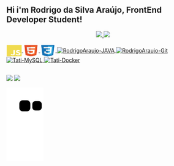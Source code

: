 ## Hi i'm Rodrigo da Silva Araújo, FrontEnd Developer Student!
<div align="center">
  <a href="https://github.com/RodsYoh/RodsYoh">
  <img height="180em" src="https://github-readme-stats.vercel.app/api?username=RodsYoh&show_icons=true&theme=dracula&include_all_commits=true&count_private=true&style_decoration=none"/>
  <img height="180em" src="https://github-readme-stats.vercel.app/api/top-langs/?username=RodsYoh&layout=compact&langs_count=7&theme=dracula"/>
</div>
<div style="display: inline_block"><br>
  <img align="center" alt="RodrigoAraujo-JS" height="30" width="40" src="https://raw.githubusercontent.com/devicons/devicon/master/icons/javascript/javascript-plain.svg">
  <img align="center" alt="RodrigoAraujo-HTML" height="30" width="40" src="https://raw.githubusercontent.com/devicons/devicon/master/icons/html5/html5-original.svg">
  <img align="center" alt="RodrigoAraujo-CSS" height="30" width="40" src="https://raw.githubusercontent.com/devicons/devicon/master/icons/css3/css3-original.svg">
  <img align="center" alt="RodrigoAraujo-JAVA" height="30" width="40" src="https://cdn-icons-png.flaticon.com/512/226/226777.png">
  <img align="center" alt="RodrigoAraujo-Git" height="30" width="40" src="https://cdn.jsdelivr.net/gh/devicons/devicon/icons/git/git-plain-wordmark.svg">
  <img align="center" alt="Tati-MySQL" height="30" width="40" src="https://cdn.jsdelivr.net/gh/devicons/devicon/icons/mysql/mysql-original.svg">
  <img align="center" alt="Tati-Docker" height="30" width="40" src="https://cdn.jsdelivr.net/gh/devicons/devicon/icons/docker/docker-plain-wordmark.svg">
</div>
  
  ##
 
<div> 
  <a href = "mailto:rodrigo.sadesign@gmail.com"><img src="https://img.shields.io/badge/-Gmail-%23333?style=for-the-badge&logo=gmail&logoColor=white" target="_blank"></a>
  <a href="https://www.linkedin.com/in/rodrigo-da-silva-araujo/" target="_blank"><img src="https://img.shields.io/badge/-LinkedIn-%230077B5?style=for-the-badge&logo=linkedin&logoColor=white" target="_blank"></a> 
 
  ![Snake animation](https://github.com/rafaballerini/rafaballerini/blob/output/github-contribution-grid-snake.svg)
 
</div>
